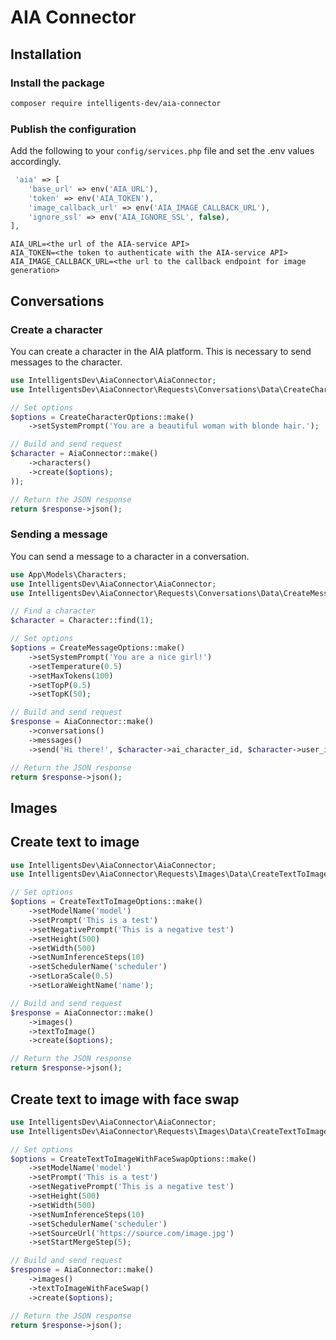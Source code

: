 # AIA Connector

## Installation

### Install the package

```bash
composer require intelligents-dev/aia-connector
```

### Publish the configuration

Add the following to your `config/services.php` file and set the .env values accordingly.

```php
 'aia' => [
    'base_url' => env('AIA_URL'),
    'token' => env('AIA_TOKEN'),
    'image_callback_url' => env('AIA_IMAGE_CALLBACK_URL'),
    'ignore_ssl' => env('AIA_IGNORE_SSL', false),
],
```
```dotenv
AIA_URL=<the url of the AIA-service API>
AIA_TOKEN=<the token to authenticate with the AIA-service API>
AIA_IMAGE_CALLBACK_URL=<the url to the callback endpoint for image generation>
```

## Conversations

### Create a character

You can create a character in the AIA platform. This is necessary to send messages to the character.

```php
use IntelligentsDev\AiaConnector\AiaConnector;
use IntelligentsDev\AiaConnector\Requests\Conversations\Data\CreateCharacterOptions;

// Set options
$options = CreateCharacterOptions::make()
    ->setSystemPrompt('You are a beautiful woman with blonde hair.');

// Build and send request
$character = AiaConnector::make()
    ->characters()
    ->create($options);
));

// Return the JSON response
return $response->json();
```

### Sending a message

You can send a message to a character in a conversation.

```php
use App\Models\Characters;
use IntelligentsDev\AiaConnector\AiaConnector;
use IntelligentsDev\AiaConnector\Requests\Conversations\Data\CreateMessageOptions;

// Find a character
$character = Character::find(1);

// Set options
$options = CreateMessageOptions::make()
    ->setSystemPrompt('You are a nice girl!')
    ->setTemperature(0.5)
    ->setMaxTokens(100)
    ->setTopP(0.5)
    ->setTopK(50);

// Build and send request
$response = AiaConnector::make()
    ->conversations()
    ->messages()
    ->send('Hi there!', $character->ai_character_id, $character->user_id, $options);

// Return the JSON response
return $response->json();
```

## Images

## Create text to image

```php
use IntelligentsDev\AiaConnector\AiaConnector;
use IntelligentsDev\AiaConnector\Requests\Images\Data\CreateTextToImageOptions;

// Set options
$options = CreateTextToImageOptions::make()
    ->setModelName('model')
    ->setPrompt('This is a test')
    ->setNegativePrompt('This is a negative test')
    ->setHeight(500)
    ->setWidth(500)
    ->setNumInferenceSteps(10)
    ->setSchedulerName('scheduler')
    ->setLoraScale(0.5)
    ->setLoraWeightName('name');

// Build and send request
$response = AiaConnector::make()
    ->images()
    ->textToImage()
    ->create($options);

// Return the JSON response
return $response->json();
```

## Create text to image with face swap

```php
use IntelligentsDev\AiaConnector\AiaConnector;
use IntelligentsDev\AiaConnector\Requests\Images\Data\CreateTextToImageWithFaceSwapOptions;

// Set options
$options = CreateTextToImageWithFaceSwapOptions::make()
    ->setModelName('model')
    ->setPrompt('This is a test')
    ->setNegativePrompt('This is a negative test')
    ->setHeight(500)
    ->setWidth(500)
    ->setNumInferenceSteps(10)
    ->setSchedulerName('scheduler')
    ->setSourceUrl('https://source.com/image.jpg')
    ->setStartMergeStep(5);

// Build and send request
$response = AiaConnector::make()
    ->images()
    ->textToImageWithFaceSwap()
    ->create($options);

// Return the JSON response
return $response->json();
```
